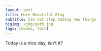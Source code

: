 ```yaml
---
layout: post
title: More Beautiful Blog 
subtitle: Can not stop adding new things
bigimg: /img/path.jpg
tags: [books, test]
---
```


Today is a nice day, isn't it?
